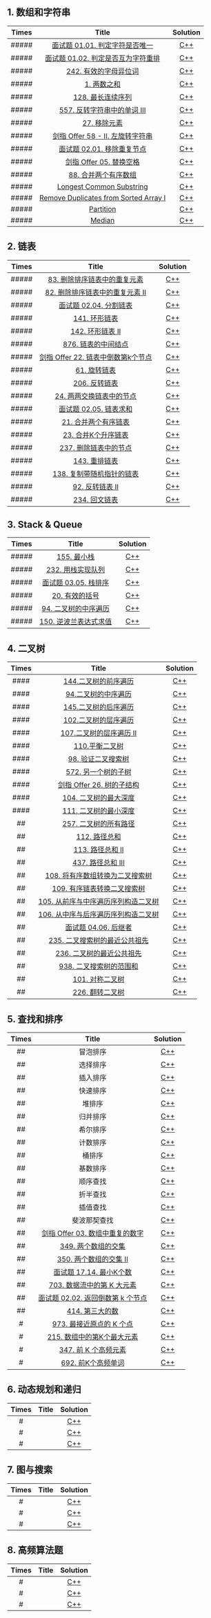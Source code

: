 ## 1. 数组和字符串

| Times |                            Title                             |               Solution                |
| :---: | :----------------------------------------------------------: | :-----------------------------------: |
| ##### | [面试题 01.01. 判定字符是否唯一](https://leetcode-cn.com/problems/is-unique-lcci/) |        [C++](cpp/isUnique.cpp)        |
| ##### | [面试题 01.02. 判定是否互为字符重排](https://leetcode-cn.com/problems/check-permutation-lcci/) |    [C++](cpp/CheckPermutation.cpp)    |
| ##### | [242. 有效的字母异位词](https://leetcode-cn.com/problems/valid-anagram/) |       [C++](cpp/isAnagram.cpp)        |
| ##### |   [1. 两数之和](https://leetcode-cn.com/problems/two-sum/)   |         [C++](cpp/twoSum.cpp)         |
| ##### | [128. 最长连续序列](https://leetcode-cn.com/problems/longest-consecutive-sequence/) |   [C++](cpp/longestConsecutive.cpp)   |
| ##### | [557. 反转字符串中的单词 III](https://leetcode-cn.com/problems/reverse-words-in-a-string-iii/) |      [C++](cpp/reverseWords.cpp)      |
| ##### | [27. 移除元素](https://leetcode-cn.com/problems/remove-element/) |     [C++](cpp/removeElement.cpp)      |
| ##### | [剑指 Offer 58 - II. 左旋转字符串](https://leetcode-cn.com/problems/zuo-xuan-zhuan-zi-fu-chuan-lcof/) |    [C++](cpp/reverseLeftWords.cpp)    |
| ##### | [面试题 02.01. 移除重复节点](https://leetcode-cn.com/problems/remove-duplicate-node-lcci/) |  [C++](cpp/removeDuplicateNodes.cpp)  |
| ##### | [剑指 Offer 05. 替换空格](https://leetcode-cn.com/problems/ti-huan-kong-ge-lcof/) |      [C++](cpp/replaceSpace.cpp)      |
| ##### | [88. 合并两个有序数组](https://leetcode-cn.com/problems/merge-sorted-array/) |         [C++](cpp/merge.cpp)          |
| ##### |                 [Longest Common Substring]()                 | [C++](cpp/longestCommonSubstring.cpp) |
| ##### |          [Remove Duplicates from Sorted Array I]()           |    [C++](cpp/removeDuplicates.cpp)    |
| ##### |                        [Partition]()                         |     [C++](cpp/partitionArray.cpp)     |
| ##### |                          [Median]()                          |         [C++](cpp/median.cpp)         |

## 2. 链表

| Times |                            Title                             |             Solution             |
| :---: | :----------------------------------------------------------: | :------------------------------: |
| ##### | [83. 删除排序链表中的重复元素](https://leetcode-cn.com/problems/remove-duplicates-from-sorted-list/) | [C++](cpp/deleteDuplicates.cpp)  |
| ##### | [82. 删除排序链表中的重复元素 II](https://leetcode-cn.com/problems/remove-duplicates-from-sorted-list-ii/) | [C++](cpp/deleteDuplicates2.cpp) |
| ##### | [面试题 02.04. 分割链表](https://leetcode-cn.com/problems/partition-list-lcci/) |     [C++](cpp/partition.cpp)     |
| ##### | [141. 环形链表](https://leetcode-cn.com/problems/linked-list-cycle/) |     [C++](cpp/hasCycle.cpp)      |
| ##### | [142. 环形链表 II](https://leetcode-cn.com/problems/linked-list-cycle-ii/) |    [C++](cpp/detectCycle.cpp)    |
| ##### | [876. 链表的中间结点](https://leetcode-cn.com/problems/middle-of-the-linked-list/) |    [C++](cpp/middleNode.cpp)     |
| ##### | [剑指 Offer 22. 链表中倒数第k个节点](https://leetcode-cn.com/problems/lian-biao-zhong-dao-shu-di-kge-jie-dian-lcof/) |   [C++](cpp/getKthFromEnd.cpp)   |
| ##### | [61. 旋转链表](https://leetcode-cn.com/problems/rotate-list/) |    [C++](cpp/rotateRight.cpp)    |
| ##### | [206. 反转链表](https://leetcode-cn.com/problems/reverse-linked-list/) |    [C++](cpp/reverseList.cpp)    |
| ##### | [24. 两两交换链表中的节点](https://leetcode-cn.com/problems/swap-nodes-in-pairs/) |     [C++](cpp/swapPairs.cpp)     |
| ##### | [面试题 02.05. 链表求和](https://leetcode-cn.com/problems/sum-lists-lcci/) |   [C++](cpp/addTwoNumbers.cpp)   |
| ##### | [21. 合并两个有序链表](https://leetcode-cn.com/problems/merge-two-sorted-lists/) |   [C++](cpp/mergeTwoLists.cpp)   |
| ##### | [23. 合并K个升序链表](https://leetcode-cn.com/problems/merge-k-sorted-lists/) |  [C++](cpp/greaterListNode.cpp)  |
| ##### | [237. 删除链表中的节点](https://leetcode-cn.com/problems/delete-node-in-a-linked-list/) |    [C++](cpp/deleteNode.cpp)     |
| ##### | [143. 重排链表](https://leetcode-cn.com/problems/reorder-list/) |    [C++](cpp/reorderList.cpp)    |
| ##### | [138. 复制带随机指针的链表](https://leetcode-cn.com/problems/copy-list-with-random-pointer/) |  [C++](cpp/copyRandomList.cpp)   |
| ##### | [92. 反转链表 II](https://leetcode-cn.com/problems/reverse-linked-list-ii/) |  [C++](cpp/reverseBetween.cpp)   |
| ##### | [234. 回文链表](https://leetcode-cn.com/problems/palindrome-linked-list/) |   [C++](cpp/isPalindrome.cpp)    |

## 3. Stack & Queue

| Times |                            Title                             |            Solution             |
| :---: | :----------------------------------------------------------: | :-----------------------------: |
| ##### |  [155. 最小栈](https://leetcode-cn.com/problems/min-stack/)  |     [C++](cpp/MinStack.cpp)     |
| ##### | [232. 用栈实现队列](https://leetcode-cn.com/problems/implement-queue-using-stacks/) |     [C++](cpp/MyQueue.cpp)      |
| ##### | [面试题 03.05. 栈排序](https://leetcode-cn.com/problems/sort-of-stacks-lcci/) |   [C++](cpp/SortedStack.cpp)    |
| ##### | [20. 有效的括号](https://leetcode-cn.com/problems/valid-parentheses/) |     [C++](cpp/isValid.cpp)      |
| ##### | [94. 二叉树的中序遍历](https://leetcode-cn.com/problems/binary-tree-inorder-traversal/) | [C++](cpp/inorderTraversal.cpp) |
| ##### | [150. 逆波兰表达式求值](https://leetcode-cn.com/problems/evaluate-reverse-polish-notation/) |     [C++](cpp/evalRPN.cpp)      |

## 4. 二叉树

| Times |                            Title                             |               Solution               |
| :---: | :----------------------------------------------------------: | :----------------------------------: |
| ####  | [144.二叉树的前序遍历](https://leetcode-cn.com/problems/binary-tree-preorder-traversal/) |   [C++](cpp/preorderTraversal.cpp)   |
| ####  | [94.二叉树的中序遍历](https://leetcode-cn.com/problems/binary-tree-inorder-traversal/) |   [C++](cpp/inorderTraversal.cpp)    |
| ####  | [145.二叉树的后序遍历](https://leetcode-cn.com/problems/binary-tree-postorder-traversal/) |  [C++](cpp/postorderTraversal.cpp)   |
| ####  | [102.二叉树的层序遍历](https://leetcode-cn.com/problems/binary-tree-level-order-traversal/) |      [C++](cpp/levelOrder.cpp)       |
| ####  | [107.二叉树的层序遍历 II](https://leetcode-cn.com/problems/binary-tree-level-order-traversal-ii/) |   [C++](cpp/levelOrderBottom.cpp)    |
| ####  | [110.平衡二叉树](https://leetcode-cn.com/problems/balanced-binary-tree/) |      [C++](cpp/isBalanced.cpp)       |
| ####  | [98. 验证二叉搜索树](https://leetcode-cn.com/problems/validate-binary-search-tree/) |      [C++](cpp/isValidBST.cpp)       |
| ####  | [572. 另一个树的子树](https://leetcode-cn.com/problems/subtree-of-another-tree/) |       [C++](cpp/isSubtree.cpp)       |
| ####  | [剑指 Offer 26. 树的子结构](https://leetcode-cn.com/problems/shu-de-zi-jie-gou-lcof/) |    [C++](cpp/isSubStructure.cpp)     |
| ####  | [104. 二叉树的最大深度](https://leetcode-cn.com/problems/maximum-depth-of-binary-tree/) |       [C++](cpp/maxDepth.cpp)        |
| ####  | [111. 二叉树的最小深度](https://leetcode-cn.com/problems/minimum-depth-of-binary-tree/) |       [C++](cpp/minDepth.cpp)        |
|  ##   | [257. 二叉树的所有路径](https://leetcode-cn.com/problems/binary-tree-paths/) |    [C++](cpp/binaryTreePaths.cpp)    |
|  ##   | [112. 路径总和](https://leetcode-cn.com/problems/path-sum/)  |      [C++](cpp/hasPathSum.cpp)       |
|  ##   | [113. 路径总和 II](https://leetcode-cn.com/problems/path-sum-ii/) |        [C++](cpp/pathSum.cpp)        |
|  ##   | [437. 路径总和 III](https://leetcode-cn.com/problems/path-sum-iii/) |       [C++](cpp/pathSum3.cpp)        |
|  ##   | [108. 将有序数组转换为二叉搜索树](https://leetcode-cn.com/problems/convert-sorted-array-to-binary-search-tree/) |   [C++](cpp/sortedArrayToBST.cpp)    |
|  ##   | [109. 有序链表转换二叉搜索树](https://leetcode-cn.com/problems/convert-sorted-list-to-binary-search-tree/) |    [C++](cpp/sortedListToBST.cpp)    |
|  ##   | [105. 从前序与中序遍历序列构造二叉树](https://leetcode-cn.com/problems/construct-binary-tree-from-preorder-and-inorder-traversal/) |       [C++](cpp/buildTree.cpp)       |
|  ##   | [106. 从中序与后序遍历序列构造二叉树](https://leetcode-cn.com/problems/construct-binary-tree-from-inorder-and-postorder-traversal/) |      [C++](cpp/buildTree2.cpp)       |
|  ##   | [面试题 04.06. 后继者](https://leetcode-cn.com/problems/successor-lcci/) |   [C++](cpp/inorderSuccessor.cpp)    |
|  ##   | [235. 二叉搜索树的最近公共祖先](https://leetcode-cn.com/problems/lowest-common-ancestor-of-a-binary-search-tree/) | [C++](cpp/lowestCommonAncestor.cpp)  |
|  ##   | [236. 二叉树的最近公共祖先](https://leetcode-cn.com/problems/lowest-common-ancestor-of-a-binary-tree/) | [C++](cpp/lowestCommonAncestor2.cpp) |
|  ##   | [938. 二叉搜索树的范围和](https://leetcode-cn.com/problems/range-sum-of-bst/) |      [C++](cpp/rangeSumBST.cpp)      |
|  ##   | [101. 对称二叉树](https://leetcode-cn.com/problems/symmetric-tree/) |      [C++](cpp/isSymmetric.cpp)      |
|  ##   | [226. 翻转二叉树](https://leetcode-cn.com/problems/invert-binary-tree/) |      [C++](cpp/invertTree.cpp)       |

## 5. 查找和排序

| Times |                            Title                             |            Solution             |
| :---: | :----------------------------------------------------------: | :-----------------------------: |
|  ##   |                           冒泡排序                           |  [C++](cpp/bubbleSortFlag.cpp)  |
|  ##   |                           选择排序                           |   [C++](cpp/select_sort.cpp)    |
|  ##   |                           插入排序                           |    [C++](cpp/insertSort.cpp)    |
|  ##   |                           快速排序                           |    [C++](cpp/quick_sort.cpp)    |
|  ##   |                            堆排序                            |     [C++](cpp/heapSort.cpp)     |
|  ##   |                           归并排序                           |    [C++](cpp/merge_sort.cpp)    |
|  ##   |                           希尔排序                           |    [C++](cpp/shellSort.cpp)     |
|  ##   |                           计数排序                           |    [C++](cpp/countSort.cpp)     |
|  ##   |                            桶排序                            |    [C++](cpp/bucketSort.cpp)    |
|  ##   |                           基数排序                           |    [C++](cpp/radixSort.cpp)     |
|  ##   |                           顺序查找                           | [C++](cpp/sequentialSearch.cpp) |
|  ##   |                           折半查找                           |  [C++](cpp/binary_search.cpp)   |
|  ##   |                           插值查找                           | [C++](cpp/insertionSearch.cpp)  |
|  ##   |                         斐波那契查找                         | [C++](cpp/fibonacciSearch.cpp)  |
|  ##   | [剑指 Offer 03. 数组中重复的数字](https://leetcode-cn.com/problems/shu-zu-zhong-zhong-fu-de-shu-zi-lcof/) | [C++](cpp/findRepeatNumber.cpp) |
|  ##   | [349. 两个数组的交集](https://leetcode-cn.com/problems/intersection-of-two-arrays/) |   [C++](cpp/intersection.cpp)   |
|  ##   | [350. 两个数组的交集 II](https://leetcode-cn.com/problems/intersection-of-two-arrays-ii/) |    [C++](cpp/intersect.cpp)     |
|  ##   | [面试题 17.14. 最小K个数](https://leetcode-cn.com/problems/smallest-k-lcci/) |    [C++](cpp/smallestK.cpp)     |
|  ##   | [703. 数据流中的第 K 大元素](https://leetcode-cn.com/problems/kth-largest-element-in-a-stream/) |    [C++](cpp/KthLargest.cpp)    |
|  ##   | [面试题 02.02. 返回倒数第 k 个节点](https://leetcode-cn.com/problems/kth-node-from-end-of-list-lcci/) |    [C++](cpp/kthToLast.cpp)     |
|  ##   | [414. 第三大的数](https://leetcode-cn.com/problems/third-maximum-number/) |     [C++](cpp/thirdMax.cpp)     |
|   #   | [973. 最接近原点的 K 个点](https://leetcode-cn.com/problems/k-closest-points-to-origin/) |     [C++](cpp/kClosest.cpp)     |
|   #   | [215. 数组中的第K个最大元素](https://leetcode-cn.com/problems/kth-largest-element-in-an-array/) |  [C++](cpp/findKthLargest.cpp)  |
|   #   | [347. 前 K 个高频元素](https://leetcode-cn.com/problems/top-k-frequent-elements/) |   [C++](cpp/topKFrequent.cpp)   |
|   #   | [692. 前K个高频单词](https://leetcode-cn.com/problems/top-k-frequent-words/) |  [C++](cpp/topKFrequent2.cpp)   |

## 6. 动态规划和递归

| Times | Title |  Solution   |
| :---: | :---: | :---------: |
|   #   |       | [C++](cpp/) |
|   #   |       | [C++](cpp/) |
|   #   |       | [C++](cpp/) |

## 7. 图与搜索

| Times | Title |  Solution   |
| :---: | :---: | :---------: |
|   #   |       | [C++](cpp/) |
|   #   |       | [C++](cpp/) |
|   #   |       | [C++](cpp/) |

## 8. 高频算法题

| Times | Title |  Solution   |
| :---: | :---: | :---------: |
|   #   |       | [C++](cpp/) |
|   #   |       | [C++](cpp/) |
|   #   |       | [C++](cpp/) |

